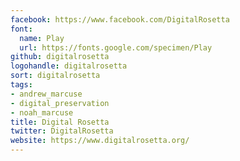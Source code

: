 ```yaml
---
facebook: https://www.facebook.com/DigitalRosetta
font:
  name: Play
  url: https://fonts.google.com/specimen/Play
github: digitalrosetta
logohandle: digitalrosetta
sort: digitalrosetta
tags:
- andrew_marcuse
- digital_preservation
- noah_marcuse
title: Digital Rosetta
twitter: DigitalRosetta
website: https://www.digitalrosetta.org/
---
```

